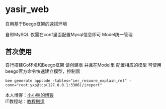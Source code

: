 # yasir_web
自用基于Beego框架的速搭环境

自带MySQL 仅需在conf里面配置Mysql信息即可
Model统一管理

## 首次使用
自行搭建Go环境和Beego框架
请创建表 并且在Model里 配置相应的模型
可使用beego官方命令快速建立模型，控制器
```
bee generate appcode -tables="ier_resoure_explain_rel" -conn="root:yxp@tcp(127.0.0.1:3306)/ireport"
```

本人博客：[小小咪的博客](http://12yxp.top/)  
IT教程站：[教程搬运](https://12byg.com/)
